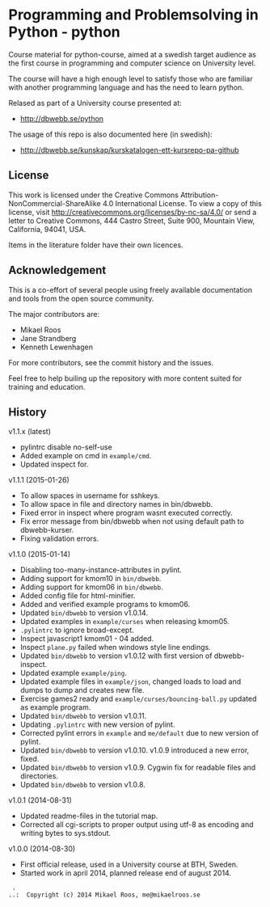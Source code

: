 Programming and Problemsolving in Python - python
===================

Course material for python-course, aimed at a swedish target audience as the first course in programming and computer science on University level.

The course will have a high enough level to satisfy those who are familiar with another programming language and has the need to learn python.

Relased as part of a University course presented at:

* http://dbwebb.se/python

The usage of this repo is also documented here (in swedish):

* http://dbwebb.se/kunskap/kurskatalogen-ett-kursrepo-pa-github



License
-------------------

This work is licensed under the Creative Commons Attribution-NonCommercial-ShareAlike 4.0 International License. To view a copy of this license, visit http://creativecommons.org/licenses/by-nc-sa/4.0/ or send a letter to Creative Commons, 444 Castro Street, Suite 900, Mountain View, California, 94041, USA.

Items in the literature folder have their own licences.



Acknowledgement
-------------------

This is a co-effort of several people using freely available documentation and tools from the open source community.

The major contributors are:

* Mikael Roos
* Jane Strandberg
* Kenneth Lewenhagen

For more contributors, see the commit history and the issues.

Feel free to help builing up the repository with more content suited for training and education.



History
-------------------

v1.1.x (latest)

* pylintrc disable no-self-use
* Added example on cmd in `example/cmd`.
* Updated inspect for.


v1.1.1 (2015-01-26)

* To allow spaces in username for sshkeys.
* To allow space in file and directory names in bin/dbwebb.
* Fixed error in inspect where program wasnt executed correctly.
* Fix error message from bin/dbwebb when not using default path to dbwebb-kurser.
* Fixing validation errors.


v1.1.0 (2015-01-14)

* Disabling too-many-instance-attributes in pylint.
* Adding support for kmom10 in `bin/dbwebb`.
* Adding support for kmom06 in `bin/dbwebb`.
* Added config file for html-minifier.
* Added and verified example programs to kmom06.
* Updated `bin/dbwebb` to version v1.0.14.
* Updated examples in `example/curses` when releasing kmom05.
* `.pylintrc` to ignore broad-except.
* Inspect javascript1 kmom01 - 04 added.
* Inspect `plane.py` failed when windows style line endings.
* Updated `bin/dbwebb` to version v1.0.12 with first version of dbwebb-inspect.
* Updated example `example/ping`.
* Updated example files in `example/json`, changed loads to load and dumps to dump and creates new file.
* Exercise games2 ready and `example/curses/bouncing-ball.py` updated as example program.
* Updated `bin/dbwebb` to version v1.0.11.
* Updating `.pylintrc` with new version of pylint.
* Corrected pylint errors in `example` and `me/default` due to new version of pylint.
* Updated `bin/dbwebb` to version v1.0.10. v1.0.9 introduced a new error, fixed.
* Updated `bin/dbwebb` to version v1.0.9. Cygwin fix for readable files and directories.
* Updated `bin/dbwebb` to version v1.0.8.


v1.0.1 (2014-08-31)

* Updated readme-files in the tutorial map.
* Corrected all cgi-scripts to proper output using utf-8 as encoding and writing bytes to sys.stdout.


v1.0.0 (2014-08-30)

* First official release, used in a University course at BTH, Sweden.
* Started work in april 2014, planned release end of august 2014.



```
 .
..:  Copyright (c) 2014 Mikael Roos, me@mikaelroos.se
```
